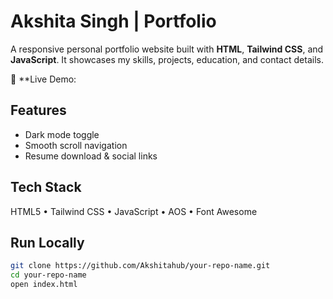 # Akshita Singh | Portfolio

A responsive personal portfolio website built with **HTML**, **Tailwind CSS**, and **JavaScript**. It showcases my skills, projects, education, and contact details.

🔗 **Live Demo:


## Features

- Dark mode toggle  
- Smooth scroll navigation  
- Resume download & social links

## Tech Stack

HTML5 • Tailwind CSS • JavaScript • AOS • Font Awesome

## Run Locally

```bash
git clone https://github.com/Akshitahub/your-repo-name.git
cd your-repo-name
open index.html

